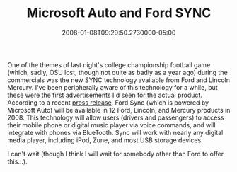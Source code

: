 ﻿---
title: Microsoft Auto and Ford SYNC
date: "2008-01-08T09:29:50.2730000-05:00"
description: One of the themes of last night's college championship football
featuredImage: img/microsoft-auto-and-ford-sync-featured.png
---

One of the themes of last night's college championship football game (which, sadly, OSU lost, though not quite as badly as a year ago) during the commercials was the new SYNC technology available from Ford and Lincoln Mercury. I've been peripherally aware of this technology for a while, but these were the first advertisements I'd seen for the actual product. According to a recent [press release](http://www.microsoft.com/windowsautomotive/press/fordsync.mspx), Ford Sync (which is powered by Microsoft Auto) will be available in 12 Ford, Lincoln, and Mercury products in 2008. This technology will allow users (drivers and passengers) to access their mobile phone or digital music player via voice commands, and will integrate with phones via BlueTooth. Sync will work with nearly any digital media player, including iPod, Zune, and most USB storage devices.

I can't wait (though I think I will wait for somebody other than Ford to offer this…).

